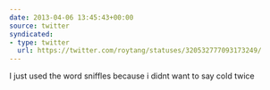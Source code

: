 ```yaml
---
date: 2013-04-06 13:45:43+00:00
source: twitter
syndicated:
- type: twitter
  url: https://twitter.com/roytang/statuses/320532777093173249/
---
```


I just used the word sniffles because i didnt want to say cold twice